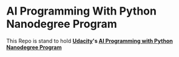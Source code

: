 # AI Programming With Python Nanodegree Program

This Repo is stand to hold **[Udacity](https://www.udacity.com/)'s [AI Programming with Python Nanodegree Program](https://www.udacity.com/course/ai-programming-python-nanodegree--nd089)**